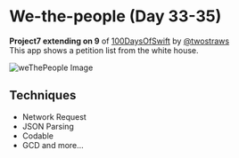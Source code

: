# We-the-people (Day 33-35)

**Project7 extending on 9** of [100DaysOfSwift](https://www.hackingwithswift.com/100) by [@twostraws](https://github.com/twostraws)\
This app shows a petition list from the white house.

![weThePeople Image](images/weThePeople.gif "We The People")

## Techniques
- Network Request
- JSON Parsing
- Codable
- GCD
and more...
